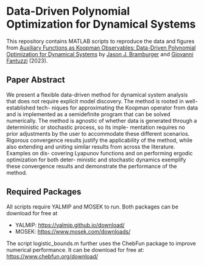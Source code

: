 # **Data-Driven Polynomial Optimization for Dynamical Systems**

This repository contains MATLAB scripts to reproduce the data and figures from [Auxiliary Functions as Koopman Observables: Data-Driven Polynomial Optimization for Dynamical Systems](TBD) by [Jason J. Bramburger](https://hybrid.concordia.ca/jbrambur/) and [Giovanni Fantuzzi](https://dcn.nat.fau.eu/giovanni-fantuzzi/) (2023).

## **Paper Abstract**
We present a flexible data-driven method for dynamical system analysis that does not require explicit model discovery. The method is rooted in well-established tech- niques for approximating the Koopman operator from data and is implemented as a semidefinite program that can be solved numerically. The method is agnostic of whether data is generated through a deterministic or stochastic process, so its imple- mentation requires no prior adjustments by the user to accommodate these different scenarios. Rigorous convergence results justify the applicability of the method, while also extending and uniting similar results from across the literature. Examples on dis- covering Lyapunov functions and on performing ergodic optimization for both deter- ministic and stochastic dynamics exemplify these convergence results and demonstrate the performance of the method.

## **Required Packages**
All scripts require YALMIP and MOSEK to run. Both packages can be download for free at 
- YALMIP: https://yalmip.github.io/download/
- MOSEK: https://www.mosek.com/downloads/

The script logistic_bounds.m further uses the ChebFun package to improve numerical performance. It can be download for free at: https://www.chebfun.org/download/ 

